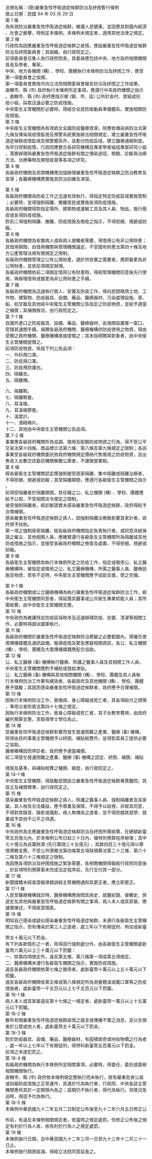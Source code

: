 法規名稱：(廢)嚴重急性呼吸道症候群防治及紓困暫行條例  
廢止日期：民國 94 年 03 月 29 日  
第 1 條  
為有效防治嚴重急性呼吸道症候群，維護人民健康，並因應其對國內經濟  
、社會之衝擊，特制定本條例。本條例未規定者，適用其他法律之規定。  
第 2 條  
行政院為因應嚴重急性呼吸道症候群之疫情，應設嚴重急性呼吸道症候群  
防治及紓困委員會；其組織，由行政院定之。  
前項委員會召集人為行政院院長，其委員應包括中央、地方政府相關機關  
首長及學者、專家。  
中央、地方各機關 (構) 、學校、團體執行本條例防治及紓困工作，應受  
第一項委員會之指揮。  
第一項委員會應按月向立法院相關委員會報告防治及紓困之工作成果。  
直轄市、縣 (市) 政府執行本條例所定事項，應遵行中央政府機關之指示  
。直轄市、縣 (市) 政府應指示鄉 (鎮、市、區) 公所於各村、里組成抗  
疫小組，採取迅速必要之防疫措施。  
中央衛生主管機關於必要時，得結合全民防衛動員準備體系，實施相關防  
疫措施。  
第 3 條  
中央衛生主管機關為有效統合全國防疫醫療資源，除應依傳染病防治法第  
九條及傳染病疫情監視及預警系統實施辦法相關規定，建立嚴重急性呼吸  
道症候群疫情監視及預警體系外，並劃分防疫區域，建立醫療通報制度。  
為早日控制疫情，行政院應整合各研究機構及專家學者組成專案研究小組  
，落實辦理與嚴重急性呼吸道症候群有關之傳染途徑、檢驗、診斷與治療  
方法、治療藥物及開發疫苗等各項之研究。  
第 4 條  
各級政府機關及民間機構應加強辦理嚴重急性呼吸道症候群之防治教育及  
宣導；各醫療機構應實施其防治訓練及演習。  


第 5 條  
各級政府機關為防疫工作之迅速有效執行，得指定特定防疫區域實施管制  
；必要時，並得強制隔離、撤離居民或實施各項防疫措施。  
各級政府機關得對指定場所、建築物或運輸工具及其人員、物品，施行檢  
疫或各項防疫措施。  
對前二項強制隔離、撤離、防疫措施及檢疫之指示，不得拒絕、規避或妨  
礙。  
第 6 條  
各級政府機關為安置病人或與病人接觸者需要，得借用公有非公用財產；  
其借用期間，由借用機關與管理機關議定，不受國有財產法第四十條及地  
方公產管理法規有關規定之限制。  
各級政府機關管理之公有公用財產，適於供安置之需要者，應即變更為非  
公用財產，並依前項規定辦理。  
各級政府機關依前二項規定借用公有財產時，得經管理機關同意後先行使  
用，再辦理借用或變更為非公用財產之手續。  
第 7 條  
各級政府機關為迅速執行救人、安置及防疫工作，得向民間徵用土地、工  
作物、建築物、防疫器具、設備、藥品、醫療器材、污染處理設施、車、  
船、航空器及其他經中央衛生主管機關公告指定之防疫物資，並給予適當  
之補償；其補償辦法，由行政院定之。  
第 7-1 條  
自國外進口之防疫器具、設備、藥品、醫療器材，由海關設置單一窗口，  
受理其通關手續。捐贈各級政府機關、醫療機構供防疫使用之物資，得由  
受贈之政府機關、醫療機構直接提領之；其未指明贈與對象者，由中央衛  
生主管機關提領之。  
前項防疫物資，係指下列公告品項：  
一、外科用口罩。  
二、防疫用口罩。  
三、防疫用防護衣。  
四、隔離衣。  
五、隔離帽。  


六、隔離鞋。  
七、隔離鞋套。  
八、耳溫槍。  
九、耳溫槍膠套。  
十、溫度計。  
十一、酒精棉片。  
十二、其他由中央衛生主管機關公告品項。  
第 7-2 條  
事業應各級政府機關所為協調、徵用及配銷防疫物資之行為，得不受公平  
交易法第十四條、商品標示法第六條、第八條及第九條規定之限制；各該  
事業受各級政府機關委託依政府機關規定價格代售徵用之防疫物資，且出  
售收入全數交該委託機關解繳公庫者，不課徵營業稅。  
第 8 條  
經各級衛生主管機關認定應強制接受居家隔離、集中隔離或隔離治療者，  
不得拒絕、規避或妨礙；其受隔離期間，應遵行各級衛生主管機關之指示  
。  
前項受隔離者於隔離期間，其任職之公、私立機關 (構) 、學校、團體應  
給予公假，不受相關法令規定之限制。  
接受強制隔離者，經診斷證實未感染嚴重急性呼吸道症候群，政府得給予  
合理補償。  
感染嚴重急性呼吸道症候群之病人，因強制隔離治療致影響其家計者，政  
府得予扶助。  
第一項之強制居家隔離，經各級政府機關指定負責執行者，或同意具結保  
證之雇主、其他相關人員，應確實遵行各級衛生主管機關所為隔離或其他  
防疫措施之指示，並接受各級政府機關之檢查及處置，不得拒絕、規避或  
妨礙。  
第 9 條  
各級衛生主管機關為執行本條例所定之防疫工作，指定或徵用公、私立醫  
療機構時，被指定或徵用之公、私立醫療機構，所需之醫事人員、醫療設  
施及物資，若有不足時，中央衛生主管機關應予協助支援，使之完備。  


第 9-1 條  
各級政府機關或公立醫療機構為執行嚴重急性呼吸道症候群防治工作，經  
中央衛生主管機關同意者，得延攬具醫事或公共衛生專業知能人員；其所  
需經費，由中央衛生主管機關支應。  
第 10 條  
中央政府為維護特定防疫區域秩序及迅速辦理防疫、安置、清潔等相關工  
作，必要時得調派國軍執行。  
第 11 條  
各級政府機關於嚴重急性呼吸道症候群防治應變之必要範圍內，得優先使  
用傳播媒體及通訊設備，報導疫情及緊急應變相關資訊，各公、私立機關  
(構) 、學校、團體及大眾傳播媒體應配合協助。  
第 12 條  
公、私立醫療 (事) 機構執行醫療、照護之醫事人員及其相關工作人員，  
中央衛生主管機關應酌予補助或發給津貼。  
公、私立醫療 (事) 機構與其他相關機關 (構) 、學校、團體及其人員執  
行本條例防治工作著有績效者，各級政府及其他機關 (構) 、學校、團體  
應予獎勵；其因而感染嚴重急性呼吸道症候群者，政府應予合理補償。  
第 13 條  
因執行本條例防治工作，致傷病、身心障礙或死亡者，其各項給付之請領  
，準用災害防救法第四十七條之規定。  
因執行本條例防治工作，致身心障礙或死亡者，其子女教育費用，由政府  
編列預算支應，至取得學士學位為止。  
第 14 條  
受嚴重急性呼吸道症候群影響而發生營運困難之產業、醫療 (事) 機構，  
除得由目的事業主管機關予以紓困、補貼稅費外，並得對其員工提供必要  
之協助。  
醫療機構因而停診者，政府應予適當補償。  
前二項發生營運困難之產業、醫療 (事) 機構之認定、紓困、補償、補貼  


措施及基準，與補貼稅費之種類、額度，由行政院定之。  
第 14-1 條  
中央衛生主管機關，得鼓勵民間設立嚴重急性呼吸道症候群專責醫院。其  
設立及補償標準，由行政院定之。  
第 15 條  
感染嚴重急性呼吸道症候群之病人、照護之醫事人員、強制隔離者及其家  
屬，其人格及合法權益，應予尊重及保障，不得予以歧視，非經其同意，  
不得對其錄音、錄影或攝影。病人無傳染之虞者，並不得拒絕其就學、就  
業或予其他不公平之待遇。  
第 16 條  
中央政府為支應嚴重急性呼吸道症候群防治及紓困所需經費，在總額新臺  
幣五百億元內，於本條例公布日起三十日內，循特別預算程序辦理；其中  
七十億元為自籌財源 (先行籌措三十五億元) ，其餘四百三十億元得以舉  
借債務支應，不受公共債務法第四條第五項與預算法第二十三條、第六十  
二條及第六十三條規定之限制。  
為因應各項防治及紓困措施之緊急需要，各相關機關得報經行政院同意後  
，於前項特別預算案未完成法定程序前，先行支付其一部分。  
第 17 條  
新聞媒體未經查證報導錯誤經主管機關通知其更正者，應立即更正。  
第 17-1 條  
人民至醫療機構就診時，醫療機構應詢問其病史、就醫紀錄、接觸史、旅  
遊史及其他與嚴重急性呼吸道症候群有關之事項，病人本人或其家屬，應  
據實陳述，不得故意隱匿。  
第 18 條  
明知自己感染或疑似感染嚴重急性呼吸道症候群，未遵行各級衛生主管機  
關之指示，而有傳染於第三人之虞者，處三年以下有期徒刑、拘役或新臺  


幣五十萬元以下罰金。  
有下列各款情形之一者，除得逕行強制處分外，由各級衛生主管機關處新  
臺幣六萬元以上三十萬元以下罰鍰：  
一、除第四項規定外，違反第五條、第八條第一項或第五項規定。  
二、醫療機構未遵行各級衛生機關之指示，實施防疫措施。  
違反各級政府機關依第七條之徵用者，處新臺幣十萬元以上五十萬元以下  
罰鍰。  
違反各級政府機關依第五條或第八條規定所為測量體溫或戴口罩等之防疫  
措施者，處新臺幣一千五百元以上七千五百元以下罰鍰。  
第 18-1 條  
病人本人或其家屬違反第十七條之一規定者，處新臺幣一萬元以上十五萬  
元以下罰鍰。  
第 18-2 條  
散布有關嚴重急性呼吸道症候群疫情之謠言或傳播不實之消息，足以生損  
害於公眾或他人者，處新臺幣五十萬元以下罰金。  
第 18-3 條  
對於防疫器具、設備、藥品、醫療器材，有囤積居奇或哄抬物價之行為者  
，處一年以上七年以下有期徒刑，得併科新臺幣五百萬元以下罰金。  
前項之未遂犯罰之。  
第 18-4 條  
各級政府機關為執行本條例所定相關事項，必要時，得委任、委託或委辦  
相關機關執行。  
直轄市、縣 (市) 政府依本條例規定應執行而未執行，致有嚴重危害公益  
或妨礙防疫措施之正常運作，其適於代為執行者，行政院、中央各該主管  
機關應命其於一定期限內為之；屆期仍不執行者，得代為執行。但情況急  
迫時，得逕予代為執行。  
第 18-5 條  
本條例中華民國九十二年五月二日制定公布後至九十二年六月五日修正公  


布前，有違反本條例相關規定者，依當時之規定處罰。但修正公布後之規  
定有利於行為人者，依有利於行為人之規定處罰。  
第 19 條  
本條例施行日期，自中華民國九十二年三月一日至九十三年十二月三十一  
日止。  
本條例施行期限屆滿，得經立法院同意延長之。  



